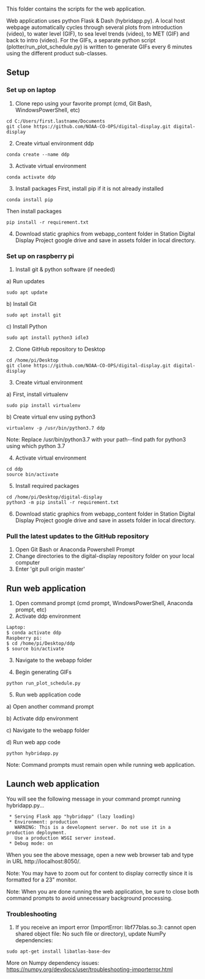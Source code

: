 This folder contains the scripts for the web application.

Web application uses python Flask & Dash (hybridapp.py). A local host webpage automatically cycles through several plots from introduction (video), to water level (GIF), to sea level trends (video), to MET (GIF) and back to intro (video). For the GIFs, a separate python script (plotter/run_plot_schedule.py) is written to generate GIFs every 6 minutes using the different product sub-classes.

## Setup


### Set up on laptop
1. Clone repo using your favorite prompt (cmd, Git Bash, WindowsPowerShell, etc)
```shell
cd C:/Users/first.lastname/Documents
git clone https://github.com/NOAA-CO-OPS/digital-display.git digital-display
```
2. Create virtual environment ddp
```shell
conda create --name ddp 
```
3. Activate virtual environment
```shell
conda activate ddp
```
3. Install packages
First, install pip if it is not already installed
```shell
conda install pip
```
Then install packages
```shell
pip install -r requirement.txt
```
4. Download static graphics from webapp_content folder in Station Digital Display Project google drive and save in assets folder in local directory.

### Set up on raspberry pi
1. Install git & python software (if needed)

a) Run updates
```shell
sudo apt update
```
b) Install Git
```shell
sudo apt install git
```
c) Install Python
```shell
sudo apt install python3 idle3
```
2. Clone GitHub repository to Desktop
```shell
cd /home/pi/Desktop
git clone https://github.com/NOAA-CO-OPS/digital-display.git digital-display
```
3. Create virtual environment

a) First, install virtualenv
```shell
sudo pip install virtualenv
```
b) Create virtual env using python3
```shell
virtualenv -p /usr/bin/python3.7 ddp 
```
Note: Replace /usr/bin/python3.7 with your path--find path for python3 using which python 3.7

4. Activate virtual environment
```shell
cd ddp
source bin/activate
```
5. Install required packages
```shell
cd /home/pi/Desktop/digital-display
python3 -m pip install -r requirement.txt
```
6. Download static graphics from webapp_content folder in Station Digital Display Project google drive and save in assets folder in local directory.

### Pull the latest updates to the GitHub repository
1.  Open Git Bash or Anaconda Powershell Prompt
2.  Change directories to the digital-display repository folder on your local computer
3.  Enter 'git pull origin master' 

## Run web application

1. Open command prompt (cmd prompt, WindowsPowerShell, Anaconda prompt, etc)
2. Activate ddp environment
```shell
Laptop: 
$ conda activate ddp
Raspberry pi: 
$ cd /home/pi/Desktop/ddp
$ source bin/activate
```
3. Navigate to the webapp folder

4. Begin generating GIFs
```shell
python run_plot_schedule.py
```
5. Run web application code

a) Open another command prompt

b) Activate ddp environment

c) Navigate to the webapp folder

d) Run web app code
```shell
python hybridapp.py
```
Note: Command prompts must remain open while running web application.

## Launch web application

You will see the following message in your command prompt running hybridapp.py...
```shell
 * Serving Flask app "hybridapp" (lazy loading)
 * Environment: production
   WARNING: This is a development server. Do not use it in a production deployment.
   Use a production WSGI server instead.
 * Debug mode: on
```
When you see the above message, open a new web browser tab and type in URL http://localhost:8050/.

Note: You may have to zoom out for content to display correctly since it is formatted for a 23" monitor.

Note: When you are done running the web application, be sure to close both command prompts to avoid unnecessary background processing.

### Troubleshooting

1. If you receive an import error (ImportError: libf77blas.so.3: cannot open shared object file: No such file or directory), update NumPy dependencies:
```shell
sudo apt-get install libatlas-base-dev
```
More on Numpy dependency issues: https://numpy.org/devdocs/user/troubleshooting-importerror.html
